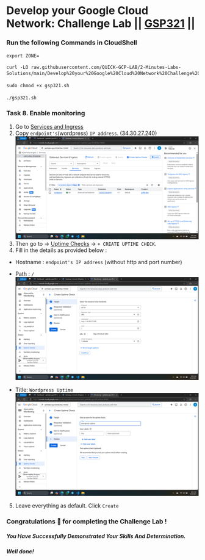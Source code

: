 # Develop your Google Cloud Network: Challenge Lab || [GSP321](https://www.cloudskillsboost.google/focuses/10603?parent=catalog) ||

### Run the following Commands in CloudShell

```
export ZONE=
```

```
curl -LO raw.githubusercontent.com/QUICK-GCP-LAB/2-Minutes-Labs-Solutions/main/Develop%20your%20Google%20Cloud%20Network%20Challenge%20Lab/gsp321.sh

sudo chmod +x gsp321.sh

./gsp321.sh
```

### Task 8. Enable monitoring

1. Go to [Services and Ingress](https://console.cloud.google.com/kubernetes/discovery)
2. Copy `endpoint's`(wordpress) `IP address`. (34.30.27.240)
   ![alt text](image.png)
3. Then go to -> [Uptime Checks](https://console.cloud.google.com/monitoring/uptime) -> `+ CREATE UPTIME CHECK`.
4. Fill in the details as provided below :

- Hostname : `endpoint's IP address` (without http and port number)

- Path : `/`
  ![alt text](image-2.png)

- Title: `Wordpress Uptime`
  ![alt text](image-1.png)

5. Leave everything as default. Click `Create`

### Congratulations 🎉 for completing the Challenge Lab !

##### _You Have Successfully Demonstrated Your Skills And Determination._

#### _Well done!_

